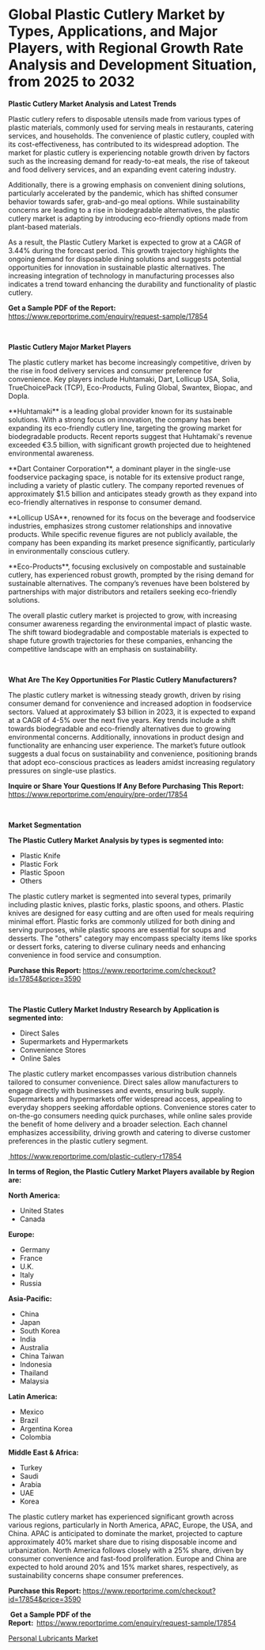 <p><h1>Global Plastic Cutlery Market by Types, Applications, and Major Players, with Regional Growth Rate Analysis and Development Situation, from 2025 to 2032</h1></p><p><strong>Plastic Cutlery Market Analysis and Latest Trends</strong></p>
<p><p>Plastic cutlery refers to disposable utensils made from various types of plastic materials, commonly used for serving meals in restaurants, catering services, and households. The convenience of plastic cutlery, coupled with its cost-effectiveness, has contributed to its widespread adoption. The market for plastic cutlery is experiencing notable growth driven by factors such as the increasing demand for ready-to-eat meals, the rise of takeout and food delivery services, and an expanding event catering industry.</p><p>Additionally, there is a growing emphasis on convenient dining solutions, particularly accelerated by the pandemic, which has shifted consumer behavior towards safer, grab-and-go meal options. While sustainability concerns are leading to a rise in biodegradable alternatives, the plastic cutlery market is adapting by introducing eco-friendly options made from plant-based materials.</p><p>As a result, the Plastic Cutlery Market is expected to grow at a CAGR of 3.44% during the forecast period. This growth trajectory highlights the ongoing demand for disposable dining solutions and suggests potential opportunities for innovation in sustainable plastic alternatives. The increasing integration of technology in manufacturing processes also indicates a trend toward enhancing the durability and functionality of plastic cutlery.</p></p>
<p><strong>Get a Sample PDF of the Report:&nbsp;</strong> <a href="https://www.reportprime.com/enquiry/request-sample/17854?utm_campaign=2638&utm_medium=2&utm_source=Github&utm_content=ia&utm_term=18032025&utm_id=plastic-cutlery">https://www.reportprime.com/enquiry/request-sample/17854</a></p>
<p>&nbsp;</p>
<p><strong>Plastic Cutlery Major Market Players</strong></p>
<p><p>The plastic cutlery market has become increasingly competitive, driven by the rise in food delivery services and consumer preference for convenience. Key players include Huhtamaki, Dart, Lollicup USA, Solia, TrueChoicePack (TCP), Eco-Products, Fuling Global, Swantex, Biopac, and Dopla.</p><p>**Huhtamaki** is a leading global provider known for its sustainable solutions. With a strong focus on innovation, the company has been expanding its eco-friendly cutlery line, targeting the growing market for biodegradable products. Recent reports suggest that Huhtamaki's revenue exceeded €3.5 billion, with significant growth projected due to heightened environmental awareness.</p><p>**Dart Container Corporation**, a dominant player in the single-use foodservice packaging space, is notable for its extensive product range, including a variety of plastic cutlery. The company reported revenues of approximately $1.5 billion and anticipates steady growth as they expand into eco-friendly alternatives in response to consumer demand.</p><p>**Lollicup USA**, renowned for its focus on the beverage and foodservice industries, emphasizes strong customer relationships and innovative products. While specific revenue figures are not publicly available, the company has been expanding its market presence significantly, particularly in environmentally conscious cutlery.</p><p>**Eco-Products**, focusing exclusively on compostable and sustainable cutlery, has experienced robust growth, prompted by the rising demand for sustainable alternatives. The company’s revenues have been bolstered by partnerships with major distributors and retailers seeking eco-friendly solutions.</p><p>The overall plastic cutlery market is projected to grow, with increasing consumer awareness regarding the environmental impact of plastic waste. The shift toward biodegradable and compostable materials is expected to shape future growth trajectories for these companies, enhancing the competitive landscape with an emphasis on sustainability.</p></p>
<p>&nbsp;</p>
<p><strong>What Are The Key Opportunities For Plastic Cutlery Manufacturers?</strong></p>
<p><p>The plastic cutlery market is witnessing steady growth, driven by rising consumer demand for convenience and increased adoption in foodservice sectors. Valued at approximately $3 billion in 2023, it is expected to expand at a CAGR of 4-5% over the next five years. Key trends include a shift towards biodegradable and eco-friendly alternatives due to growing environmental concerns. Additionally, innovations in product design and functionality are enhancing user experience. The market’s future outlook suggests a dual focus on sustainability and convenience, positioning brands that adopt eco-conscious practices as leaders amidst increasing regulatory pressures on single-use plastics.</p></p>
<p><strong>Inquire or Share Your Questions If Any Before Purchasing This Report:</strong> <a href="https://www.reportprime.com/enquiry/pre-order/17854?utm_campaign=2638&utm_medium=2&utm_source=Github&utm_content=ia&utm_term=18032025&utm_id=plastic-cutlery">https://www.reportprime.com/enquiry/pre-order/17854</a></p>
<p>&nbsp;</p>
<p><strong>Market Segmentation</strong></p>
<p><strong>The Plastic Cutlery Market Analysis by types is segmented into:</strong></p>
<p><ul><li>Plastic Knife</li><li>Plastic Fork</li><li>Plastic Spoon</li><li>Others</li></ul></p>
<p><p>The plastic cutlery market is segmented into several types, primarily including plastic knives, plastic forks, plastic spoons, and others. Plastic knives are designed for easy cutting and are often used for meals requiring minimal effort. Plastic forks are commonly utilized for both dining and serving purposes, while plastic spoons are essential for soups and desserts. The "others" category may encompass specialty items like sporks or dessert forks, catering to diverse culinary needs and enhancing convenience in food service and consumption.</p></p>
<p><strong>Purchase this Report:&nbsp;</strong><a href="https://www.reportprime.com/checkout?id=17854&price=3590&utm_campaign=2638&utm_medium=2&utm_source=Github&utm_content=ia&utm_term=18032025&utm_id=plastic-cutlery">https://www.reportprime.com/checkout?id=17854&price=3590</a></p>
<p>&nbsp;</p>
<p><strong>The Plastic Cutlery Market Industry Research by Application is segmented into:</strong></p>
<p><ul><li>Direct Sales</li><li>Supermarkets and Hypermarkets</li><li>Convenience Stores</li><li>Online Sales</li></ul></p>
<p><p>The plastic cutlery market encompasses various distribution channels tailored to consumer convenience. Direct sales allow manufacturers to engage directly with businesses and events, ensuring bulk supply. Supermarkets and hypermarkets offer widespread access, appealing to everyday shoppers seeking affordable options. Convenience stores cater to on-the-go consumers needing quick purchases, while online sales provide the benefit of home delivery and a broader selection. Each channel emphasizes accessibility, driving growth and catering to diverse customer preferences in the plastic cutlery segment.</p></p>
<p><a href="https://www.reportprime.com/plastic-cutlery-r17854?utm_campaign=2638&utm_medium=2&utm_source=Github&utm_content=ia&utm_term=18032025&utm_id=plastic-cutlery">&nbsp;https://www.reportprime.com/plastic-cutlery-r17854</a></p>
<p><strong>In terms of Region, the Plastic Cutlery Market Players available by Region are:</strong></p>
<p>
    <p> <strong> North America: </strong>
        <ul>
            <li>United States</li>
            <li>Canada</li>
        </ul>
        </p> 
    <p> <strong> Europe: </strong>
        <ul>
            <li>Germany</li>
            <li>France</li>
            <li>U.K.</li>
            <li>Italy</li>
            <li>Russia</li>
        </ul>
        </p> 
    <p> <strong> Asia-Pacific: </strong>
        <ul>
            <li>China</li>
            <li>Japan</li>
            <li>South Korea</li>
            <li>India</li>
            <li>Australia</li>
            <li>China Taiwan</li>
            <li>Indonesia</li>
            <li>Thailand</li>
            <li>Malaysia</li>
        </ul>
        </p> 
    <p> <strong> Latin America: </strong>
        <ul>
            <li>Mexico</li>
            <li>Brazil</li>
            <li>Argentina Korea</li>
            <li>Colombia</li>
        </ul>
        </p> 
    <p> <strong> Middle East & Africa: </strong>
        <ul>
            <li>Turkey</li>
            <li>Saudi</li>
            <li>Arabia</li>
            <li>UAE</li>
            <li>Korea</li>
        </ul>
    </p>
    </p>
<p><p>The plastic cutlery market has experienced significant growth across various regions, particularly in North America, APAC, Europe, the USA, and China. APAC is anticipated to dominate the market, projected to capture approximately 40% market share due to rising disposable income and urbanization. North America follows closely with a 25% share, driven by consumer convenience and fast-food proliferation. Europe and China are expected to hold around 20% and 15% market shares, respectively, as sustainability concerns shape consumer preferences.</p></p>
<p><strong>Purchase this Report: </strong><a href="https://www.reportprime.com/checkout?id=17854&price=3590&utm_campaign=2638&utm_medium=2&utm_source=Github&utm_content=ia&utm_term=18032025&utm_id=plastic-cutlery">https://www.reportprime.com/checkout?id=17854&price=3590</a></p>
<p>&nbsp;<strong>Get a Sample PDF of the Report:&nbsp;&nbsp;</strong><a href="https://www.reportprime.com/enquiry/request-sample/17854?utm_campaign=2638&utm_medium=2&utm_source=Github&utm_content=ia&utm_term=18032025&utm_id=plastic-cutlery">https://www.reportprime.com/enquiry/request-sample/17854</a></p>
<p><strong></strong></p>
<p><p><a href="https://github.com/barnickclara79/Market-Research-Report-List-1/blob/main/personal-lubricants-market.md?utm_campaign=2638&utm_medium=2&utm_source=Github&utm_content=ia&utm_term=18032025&utm_id=plastic-cutlery">Personal Lubricants Market</a></p></p>